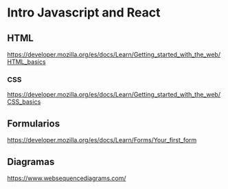 # Intro Javascript and React

## HTML
https://developer.mozilla.org/es/docs/Learn/Getting_started_with_the_web/HTML_basics

### CSS
https://developer.mozilla.org/es/docs/Learn/Getting_started_with_the_web/CSS_basics

## Formularios
https://developer.mozilla.org/es/docs/Learn/Forms/Your_first_form

## Diagramas

https://www.websequencediagrams.com/

